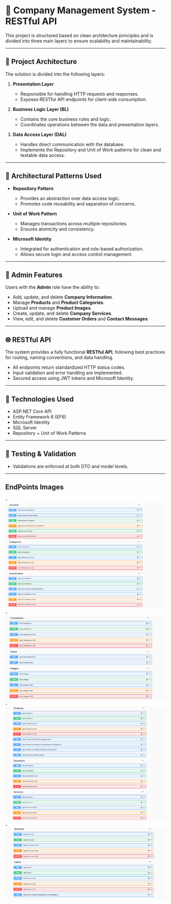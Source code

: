 # 🏢 Company Management System - RESTful API

This project is structured based on clean architecture principles and is divided into three main layers to ensure scalability and maintainability.

---

## 📁 Project Architecture

The solution is divided into the following layers:

1. **Presentation Layer**
   - Responsible for handling HTTP requests and responses.
   - Exposes RESTful API endpoints for client-side consumption.

2. **Business Logic Layer (BL)**
   - Contains the core business rules and logic.
   - Coordinates operations between the data and presentation layers.

3. **Data Access Layer (DAL)**
   - Handles direct communication with the database.
   - Implements the Repository and Unit of Work patterns for clean and testable data access.

---

## 🧱 Architectural Patterns Used

- **Repository Pattern**
  - Provides an abstraction over data access logic.
  - Promotes code reusability and separation of concerns.

- **Unit of Work Pattern**
  - Manages transactions across multiple repositories.
  - Ensures atomicity and consistency.

- **Microsoft Identity**
  - Integrated for authentication and role-based authorization.
  - Allows secure login and access control management.

---

## 🔐 Admin Features

Users with the **Admin** role have the ability to:

- Add, update, and delete **Company Information**.
- Manage **Products** and **Product Categories**.
- Upload and manage **Product Images**.
- Create, update, and delete **Company Services**.
- View, edit, and delete **Customer Orders** and **Contact Messages**.

---

## 🌐 RESTful API

The system provides a fully functional **RESTful API**, following best practices for routing, naming conventions, and data handling.

- All endpoints return standardized HTTP status codes.
- Input validation and error handling are implemented.
- Secured access using JWT tokens and Microsoft Identity.

---

## 🚀 Technologies Used

- ASP.NET Core API
- Entity Framework 6 (EF6)
- Microsoft Identity
- SQL Server
- Repository + Unit of Work Patterns
  

---

## 🧪 Testing & Validation

- Validations are enforced at both DTO and model levels.

---
## EndPoints Images 
-![Project Architecture](./1.png)
-![Project Architecture](./2.png)
-![Project Architecture](./3.png)
-![Project Architecture](./4.png)



